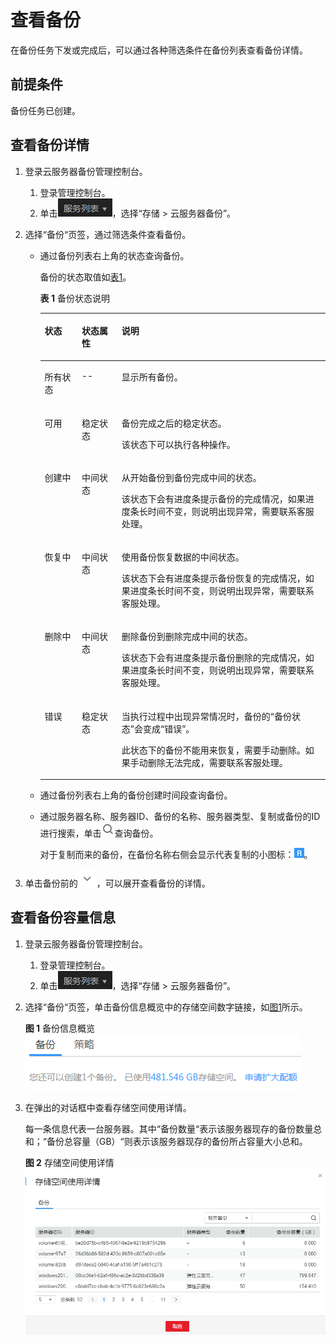 # 查看备份<a name="ZH-CN_TOPIC_0056584642"></a>

在备份任务下发或完成后，可以通过各种筛选条件在备份列表查看备份详情。

## 前提条件<a name="section451227271115"></a>

备份任务已创建。

## 查看备份详情<a name="section20267152222857"></a>

1.  登录云服务器备份管理控制台。
    1.  登录管理控制台。
    2.  单击![](figures/icon-list.png)，选择“存储 \> 云服务器备份”。

2.  选择“备份“页签，通过筛选条件查看备份。
    -   通过备份列表右上角的状态查询备份。

        备份的状态取值如[表1](#table27644511104124)。   

        **表 1**  备份状态说明

        <a name="table27644511104124"></a>
        <table><thead align="left"><tr id="row60378258104124"><th class="cellrowborder" valign="top" width="13%" id="mcps1.2.4.1.1"><p id="p58800757104124"><a name="p58800757104124"></a><a name="p58800757104124"></a>状态</p>
        </th>
        <th class="cellrowborder" valign="top" width="14.000000000000002%" id="mcps1.2.4.1.2"><p id="p65240856104124"><a name="p65240856104124"></a><a name="p65240856104124"></a>状态属性</p>
        </th>
        <th class="cellrowborder" valign="top" width="73%" id="mcps1.2.4.1.3"><p id="p50017955104124"><a name="p50017955104124"></a><a name="p50017955104124"></a>说明</p>
        </th>
        </tr>
        </thead>
        <tbody><tr id="row3808446420388"><td class="cellrowborder" valign="top" width="13%" headers="mcps1.2.4.1.1 "><p id="p721585820388"><a name="p721585820388"></a><a name="p721585820388"></a>所有状态</p>
        </td>
        <td class="cellrowborder" valign="top" width="14.000000000000002%" headers="mcps1.2.4.1.2 "><p id="p4761360720388"><a name="p4761360720388"></a><a name="p4761360720388"></a>--</p>
        </td>
        <td class="cellrowborder" valign="top" width="73%" headers="mcps1.2.4.1.3 "><p id="p3149697320388"><a name="p3149697320388"></a><a name="p3149697320388"></a>显示所有备份。</p>
        </td>
        </tr>
        <tr id="row24922559104124"><td class="cellrowborder" valign="top" width="13%" headers="mcps1.2.4.1.1 "><p id="p5461395104124"><a name="p5461395104124"></a><a name="p5461395104124"></a>可用</p>
        </td>
        <td class="cellrowborder" valign="top" width="14.000000000000002%" headers="mcps1.2.4.1.2 "><p id="p39719880104124"><a name="p39719880104124"></a><a name="p39719880104124"></a>稳定状态</p>
        </td>
        <td class="cellrowborder" valign="top" width="73%" headers="mcps1.2.4.1.3 "><p id="p63193734104124"><a name="p63193734104124"></a><a name="p63193734104124"></a>备份完成之后的稳定状态。</p>
        <p id="p31872695104124"><a name="p31872695104124"></a><a name="p31872695104124"></a>该状态下可以执行各种操作。</p>
        </td>
        </tr>
        <tr id="row18418804104124"><td class="cellrowborder" valign="top" width="13%" headers="mcps1.2.4.1.1 "><p id="p15528122104124"><a name="p15528122104124"></a><a name="p15528122104124"></a>创建中</p>
        </td>
        <td class="cellrowborder" valign="top" width="14.000000000000002%" headers="mcps1.2.4.1.2 "><p id="p49818369104124"><a name="p49818369104124"></a><a name="p49818369104124"></a>中间状态</p>
        </td>
        <td class="cellrowborder" valign="top" width="73%" headers="mcps1.2.4.1.3 "><p id="p8756080104124"><a name="p8756080104124"></a><a name="p8756080104124"></a>从开始备份到备份完成中间的状态。</p>
        <p id="p11695863104124"><a name="p11695863104124"></a><a name="p11695863104124"></a>该状态下会有进度条提示备份的完成情况，如果进度条长时间不变，则说明出现异常，需要联系客服处理。</p>
        </td>
        </tr>
        <tr id="row38153904104124"><td class="cellrowborder" valign="top" width="13%" headers="mcps1.2.4.1.1 "><p id="p3458537104124"><a name="p3458537104124"></a><a name="p3458537104124"></a>恢复中</p>
        </td>
        <td class="cellrowborder" valign="top" width="14.000000000000002%" headers="mcps1.2.4.1.2 "><p id="p11706050104124"><a name="p11706050104124"></a><a name="p11706050104124"></a>中间状态</p>
        </td>
        <td class="cellrowborder" valign="top" width="73%" headers="mcps1.2.4.1.3 "><p id="p8665955104124"><a name="p8665955104124"></a><a name="p8665955104124"></a>使用备份恢复数据的中间状态。</p>
        <p id="p10884734104124"><a name="p10884734104124"></a><a name="p10884734104124"></a>该状态下会有进度条提示备份恢复的完成情况，如果进度条长时间不变，则说明出现异常，需要联系客服处理。</p>
        </td>
        </tr>
        <tr id="row30853749104124"><td class="cellrowborder" valign="top" width="13%" headers="mcps1.2.4.1.1 "><p id="p16125727104124"><a name="p16125727104124"></a><a name="p16125727104124"></a>删除中</p>
        </td>
        <td class="cellrowborder" valign="top" width="14.000000000000002%" headers="mcps1.2.4.1.2 "><p id="p31115530104124"><a name="p31115530104124"></a><a name="p31115530104124"></a>中间状态</p>
        </td>
        <td class="cellrowborder" valign="top" width="73%" headers="mcps1.2.4.1.3 "><p id="p37330014104124"><a name="p37330014104124"></a><a name="p37330014104124"></a>删除备份到删除完成中间的状态。</p>
        <p id="p425806104124"><a name="p425806104124"></a><a name="p425806104124"></a>该状态下会有进度条提示备份删除的完成情况，如果进度条长时间不变，则说明出现异常，需要联系客服处理。</p>
        </td>
        </tr>
        <tr id="row3832257104124"><td class="cellrowborder" valign="top" width="13%" headers="mcps1.2.4.1.1 "><p id="p41977438104124"><a name="p41977438104124"></a><a name="p41977438104124"></a>错误</p>
        </td>
        <td class="cellrowborder" valign="top" width="14.000000000000002%" headers="mcps1.2.4.1.2 "><p id="p44729307104124"><a name="p44729307104124"></a><a name="p44729307104124"></a>稳定状态</p>
        </td>
        <td class="cellrowborder" valign="top" width="73%" headers="mcps1.2.4.1.3 "><p id="p66304096104124"><a name="p66304096104124"></a><a name="p66304096104124"></a>当执行过程中出现异常情况时，备份的“备份状态”会变成“错误”。</p>
        <p id="p59865958104124"><a name="p59865958104124"></a><a name="p59865958104124"></a>此状态下的备份不能用来恢复，需要手动删除。如果手动删除无法完成，需要联系客服处理。</p>
        </td>
        </tr>
        </tbody>
        </table>

    -   通过备份列表右上角的备份创建时间段查询备份。
    -   通过服务器名称、服务器ID、备份的名称、服务器类型、复制或备份的ID进行搜索，单击![](figures/icon-check.png)查询备份。

        对于复制而来的备份，在备份名称右侧会显示代表复制的小图标：![](figures/icon-replication.png)。


3.  单击备份前的![](figures/icon-down.png)，可以展开查看备份的详情。

## 查看备份容量信息<a name="section68951030125110"></a>

1.  登录云服务器备份管理控制台。
    1.  登录管理控制台。
    2.  单击![](figures/icon-list.png)，选择“存储 \> 云服务器备份”。

2.  选择“备份“页签，单击备份信息概览中的存储空间数字链接，如[图1](#fig2046217271114)所示。

    **图 1**  备份信息概览<a name="fig2046217271114"></a>  
    ![](figures/备份信息概览.png "备份信息概览")

3.  在弹出的对话框中查看存储空间使用详情。

    每一条信息代表一台服务器。其中“备份数量“表示该服务器现存的备份数量总和；“备份总容量（GB）“则表示该服务器现存的备份所占容量大小总和。

    **图 2**  存储空间使用详情<a name="fig1657225581213"></a>  
    ![](figures/存储空间使用详情.png "存储空间使用详情")



